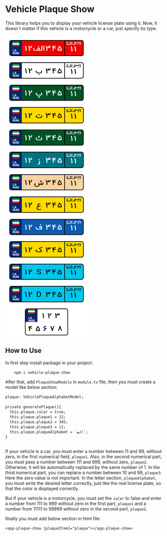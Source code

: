# Vehicle Plaque Show

This library helps you to display your vehicle license plate using it. Now, it doesn`t matter if this vehicle is a motorcycle or a car, just specify its type.

![License Plate](https://github.com/moeinkarimi/vehicle-plaque/blob/master/sample%20license%20plate.png?raw=true)

## How to Use

In first step install package in your project:
```
    npm i vehicle-plaque-show
```

After that, add `PlaqueShowModule` in `module.ts` file, then you must create a model like below section:

```
plaque: VehiclePlaqueAlphabetModel;

private generatePlaque(){
  this.plaque.isCar = true;
  this.plaque.plaque1 = 12;
  this.plaque.plaque2 = 345;
  this.plaque.plaque3 = 11;
  this.plaque.plaqueAlphabet = `الف`;
}
      
```

If your vehicle is a car, you must enter a number between 11 and 99, without zero, in the first numerical field, `plaque1`. Also, in the second numerical part, you must pass a number between 111 and 999, without zero, `plaque2`. Otherwise, it will be automatically replaced by the same number of 1. In the third numerical part, you can replace a number between 10 and 99, `plaque3`. Here the zero value is not important. In the letter section, `plaqueAlphabet`, you must write the desired letter correctly, just like the real license plate, so that the color is displayed correctly.

But if your vehicle is a motorcycle, you must set the `isCar` to false and enter a number from 111 to 999 without zero in the first part, `plaque1` and a number from 11111 to 99999 without zero in the second part, `plaque2`.


finally you must add below section in html file:

```
<app-plaque-show [plaqueItem]="plaque"></app-plaque-show>
```

